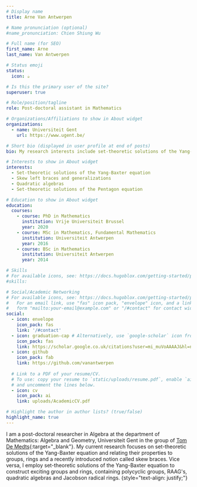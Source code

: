```yaml
---
# Display name
title: Arne Van Antwerpen

# Name pronunciation (optional)
#name_pronunciation: Chien Shiung Wu

# Full name (for SEO)
first_name: Arne
last_name: Van Antwerpen

# Status emoji
status:
  icon: ☕️

# Is this the primary user of the site?
superuser: true

# Role/position/tagline
role: Post-doctoral assistant in Mathematics

# Organizations/Affiliations to show in About widget
organizations:
  - name: Universiteit Gent
    url: https://www.ugent.be/

# Short bio (displayed in user profile at end of posts)
bio: My research interests include set-theoretic solutions of the Yang-Baxter equation, skew left braces and quadratic algebras.

# Interests to show in About widget
interests:
  - Set-theoretic solutions of the Yang-Baxter equation
  - Skew left braces and generalizations
  - Quadratic algebras
  - Set-theoretic solutions of the Pentagon equation

# Education to show in About widget
education:
  courses:
    - course: PhD in Mathematics
      institution: Vrije Universiteit Brussel
      year: 2020
    - course: MSc in Mathematics, Fundamental Mathematics
      institution: Universiteit Antwerpen
      year: 2016
    - course: BSc in Mathematics
      institution: Universiteit Antwerpen
      year: 2014

# Skills
# For available icons, see: https://docs.hugoblox.com/getting-started/page-builder/#icons
#skills:

# Social/Academic Networking
# For available icons, see: https://docs.hugoblox.com/getting-started/page-builder/#icons
#   For an email link, use "fas" icon pack, "envelope" icon, and a link in the
#   form "mailto:your-email@example.com" or "/#contact" for contact widget.
social:
  - icon: envelope
    icon_pack: fas
    link: '/#contact'
  - icon: graduation-cap # Alternatively, use `google-scholar` icon from `ai` icon pack
    icon_pack: fas
    link: https://scholar.google.co.uk/citations?user=mi_muVoAAAAJ&hl=nl
  - icon: github
    icon_pack: fab
    link: https://github.com/vanantwerpen
  
  # Link to a PDF of your resume/CV.
  # To use: copy your resume to `static/uploads/resume.pdf`, enable `ai` icons in `params.yaml`,
  # and uncomment the lines below.
  - icon: cv
    icon_pack: ai
    link: uploads/AcademicCV.pdf

# Highlight the author in author lists? (true/false)
highlight_name: true
---
```


I am a post-doctoral researcher in Algebra at the department of Mathematics: Algebra and Geometry, Universiteit Gent in the group of [Tom De Medts](https://algebra.ugent.be/~tdemedts/){:target="_blank"}. My current research focuses on set-theoretic solutions of the Yang-Baxter equation and relating their properties to groups, rings and a recently introduced notion called skew braces. Vice versa, I employ set-theoretic solutions of the Yang-Baxter equation to construct exciting groups and rings, containing polycyclic groups, RAAG's, quadratic algebras and Jacobson radical rings.
{style="text-align: justify;"}
